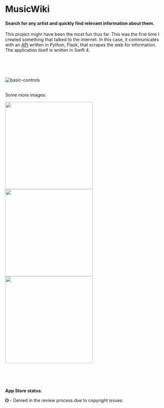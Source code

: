 # MusicWiki 
#### Search for any artist and quickly find relevant information about them. 

This project might have been the most fun thus far. This was the first time I created something that talked to the internet. In this case, it communicates with an <a href="https://github.com/bartekspitza/musicwikiapi">API</a> written in Python, Flask, that scrapes the web for information. The application itself is written in Swift 4.
  
</br>
</br>
</br>

![basic-controls](https://github.com/bartekspitza/Music-Wiki/blob/master/assets/demo.gif?raw=true)

<br>
Some more images:
<br>

<img src="https://github.com/bartekspitza/musicwiki/blob/master/assets/Home5.5-inch---Screen-05.png" width="280"> <img src="https://github.com/bartekspitza/musicwiki/blob/master/assets/Artist5.5-inch---Screen-05.png" width="280"> <img src="https://github.com/bartekspitza/musicwiki/blob/master/assets/Artist-desc5.5-inch---Screen-05.png" width="280">

</br>
</br>
</br>

**App Store status**:

❎ - Denied in the review process due to copyright issues.
